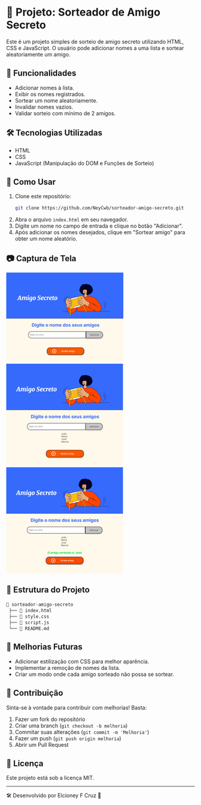 # 🎉 Projeto: Sorteador de Amigo Secreto

Este é um projeto simples de sorteio de amigo secreto utilizando HTML, CSS e JavaScript. O usuário pode adicionar nomes a uma lista e sortear aleatoriamente um amigo.

## 📌 Funcionalidades

- Adicionar nomes à lista.
- Exibir os nomes registrados.
- Sortear um nome aleatoriamente.
- Invalidar nomes vazios.
- Validar sorteio com mínimo de 2 amigos.

## 🛠 Tecnologias Utilizadas

- HTML
- CSS
- JavaScript (Manipulação do DOM e Funções de Sorteio)

## 🚀 Como Usar

1. Clone este repositório:
   ```sh
   git clone https://github.com/NeyCwb/sorteador-amigo-secreto.git
   ```
2. Abra o arquivo `index.html` em seu navegador.
3. Digite um nome no campo de entrada e clique no botão "Adicionar".
4. Após adicionar os nomes desejados, clique em "Sortear amigo" para obter um nome aleatório.

## 📷 Captura de Tela
![Tela do Sorteador de Amigo Secreto](assets/tela-principal.png)
![Tela do Sorteador de Amigo Secreto](assets/tela-nomes.png)
![Tela do Sorteador de Amigo Secreto](assets/tela-sorteio.png)

## 📄 Estrutura do Projeto

```
📂 sorteador-amigo-secreto
 ├── 📄 index.html
 ├── 🎨 style.css
 ├── 📜 script.js
 └── 📄 README.md
```

## 📌 Melhorias Futuras

- Adicionar estilização com CSS para melhor aparência.
- Implementar a remoção de nomes da lista.
- Criar um modo onde cada amigo sorteado não possa se sortear.

## 🤝 Contribuição

Sinta-se à vontade para contribuir com melhorias! Basta:

1. Fazer um fork do repositório
2. Criar uma branch (`git checkout -b melhoria`)
3. Commitar suas alterações (`git commit -m 'Melhoria'`)
4. Fazer um push (`git push origin melhoria`)
5. Abrir um Pull Request

## 📜 Licença

Este projeto está sob a licença MIT.

---

🛠 Desenvolvido por Elcioney F Cruz 🚀
